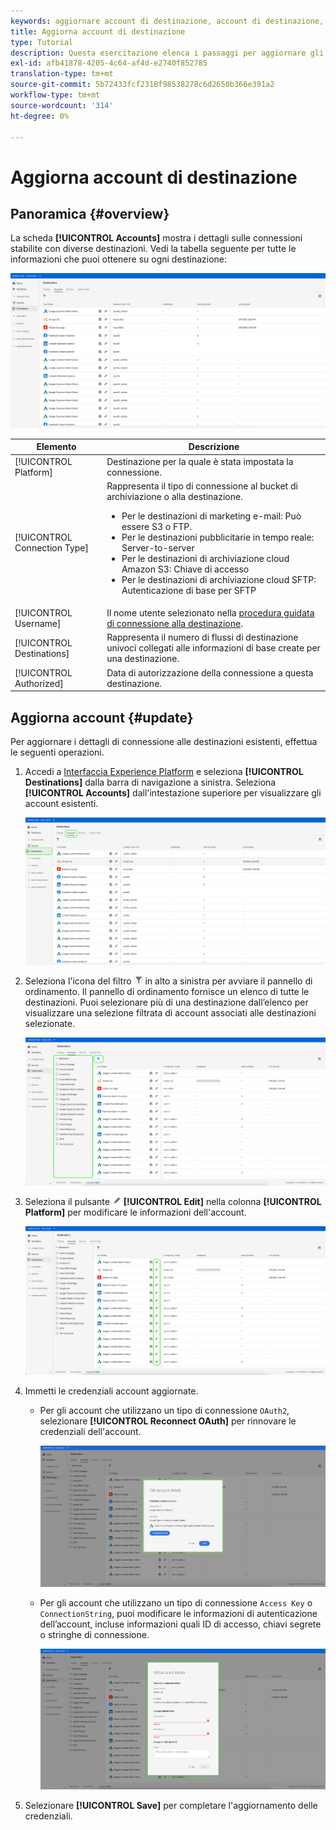 ```yaml
---
keywords: aggiornare account di destinazione, account di destinazione, come aggiornare account, aggiornare destinazione
title: Aggiorna account di destinazione
type: Tutorial
description: Questa esercitazione elenca i passaggi per aggiornare gli account di destinazione nell'interfaccia utente di Adobe Experience Platform
exl-id: afb41878-4205-4c64-af4d-e2740f852785
translation-type: tm+mt
source-git-commit: 5b72433fcf2318f98538278c6d2650b366e391a2
workflow-type: tm+mt
source-wordcount: '314'
ht-degree: 0%

---
```


# Aggiorna account di destinazione

## Panoramica {#overview}

La scheda **[!UICONTROL Accounts]** mostra i dettagli sulle connessioni stabilite con diverse destinazioni. Vedi la tabella seguente per tutte le informazioni che puoi ottenere su ogni destinazione:

![Scheda Account](../assets/ui/update-accounts/destination-accounts.png)

| Elemento | Descrizione |
|---|---|
| [!UICONTROL Platform] | Destinazione per la quale è stata impostata la connessione. |
| [!UICONTROL Connection Type] | Rappresenta il tipo di connessione al bucket di archiviazione o alla destinazione. <ul><li>Per le destinazioni di marketing e-mail: Può essere S3 o FTP.</li><li>Per le destinazioni pubblicitarie in tempo reale: Server-to-server</li><li>Per le destinazioni di archiviazione cloud Amazon S3: Chiave di accesso </li><li>Per le destinazioni di archiviazione cloud SFTP: Autenticazione di base per SFTP</li></ul> |
| [!UICONTROL Username] | Il nome utente selezionato nella [procedura guidata di connessione alla destinazione](../catalog/email-marketing/overview.md#connect-destination). |
| [!UICONTROL Destinations] | Rappresenta il numero di flussi di destinazione univoci collegati alle informazioni di base create per una destinazione. |
| [!UICONTROL Authorized] | Data di autorizzazione della connessione a questa destinazione. |

## Aggiorna account {#update}

Per aggiornare i dettagli di connessione alle destinazioni esistenti, effettua le seguenti operazioni.

1. Accedi a [Interfaccia Experience Platform](https://platform.adobe.com/) e seleziona **[!UICONTROL Destinations]** dalla barra di navigazione a sinistra. Seleziona **[!UICONTROL Accounts]** dall&#39;intestazione superiore per visualizzare gli account esistenti.

   ![Scheda Account](../assets/ui/update-accounts/accounts-tab.png)

2. Seleziona l&#39;icona del filtro ![Icona-filtro](../assets/ui/update-accounts/filter.png) in alto a sinistra per avviare il pannello di ordinamento. Il pannello di ordinamento fornisce un elenco di tutte le destinazioni. Puoi selezionare più di una destinazione dall’elenco per visualizzare una selezione filtrata di account associati alle destinazioni selezionate.

   ![Filtrare le destinazioni](../assets/ui/update-accounts/filter-accounts.png)

3. Seleziona il pulsante ![Modifica account](../assets/ui/workspace/pencil-icon.png) **[!UICONTROL Edit]** nella colonna **[!UICONTROL Platform]** per modificare le informazioni dell&#39;account.

   ![Scheda Account](../assets/ui/update-accounts/accounts-edit.png)

4. Immetti le credenziali account aggiornate.

   * Per gli account che utilizzano un tipo di connessione `OAuth2`, selezionare **[!UICONTROL Reconnect OAuth]** per rinnovare le credenziali dell&#39;account.

      ![Modifica dettagli OAuth](../assets/ui/update-accounts/edit-details-oauth.png)


   * Per gli account che utilizzano un tipo di connessione `Access Key` o `ConnectionString`, puoi modificare le informazioni di autenticazione dell’account, incluse informazioni quali ID di accesso, chiavi segrete o stringhe di connessione.

      ![Modifica dettagli Chiave di accesso](../assets/ui/update-accounts/edit-details-key.png)

5. Selezionare **[!UICONTROL Save]** per completare l&#39;aggiornamento delle credenziali.
